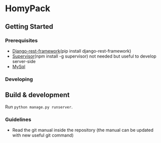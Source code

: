 # HomyPack #


## Getting Started

### Prerequisites

- [Django-rest-framework]()(pip install django-rest-framework)
- [Supervisor](https://github.com/petruisfan/node-supervisor)(npm install -g supervisor) not needed but useful to develop server-side
- [MySql](https://www.mysql.it/)

### Developing


## Build & development

Run `python manage.py runserver`.


### Guidelines ###

* Read the git manual inside the repository (the manual can be updated with new useful git command)
